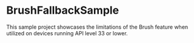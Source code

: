 # BrushFallbackSample
This sample project showcases the limitations of the Brush feature when utilized on devices running API level 33 or lower.
